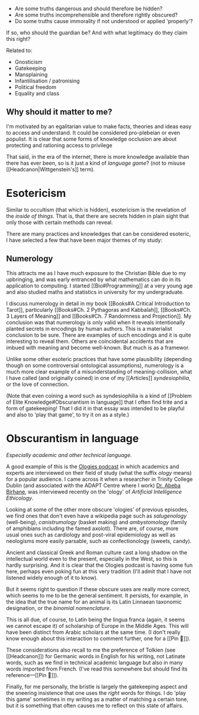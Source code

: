 * Are some truths dangerous and should therefore be hidden?
* Are some truths incomprehensible and therefore rightly obscured?
* Do some truths cause immorality if not understood or applied 'properly'?

If so, who should the guardian be? And with what legitimacy do they claim this right?

Related to:
* Gnosticism
* Gatekeeping
* Mansplaining
* Infantilisation / patronising
* Political freedom
* Equality and class

## Why should it matter to me?

I'm motivated by an egalitarian value to make facts, theories and ideas easy to access and understand. It could be considered pro-plebeian or even populist. It is clear that some forms of knowledge occlusion are about protecting and rationing access to privilege

That said, in the era of the internet, there is more knowledge available than there has ever been, so is it just a kind of *language game*? (not to misuse [[Headcanon|Wittgenstein's]] term).

# Esotericism

Similar to occultism (that which is hidden), esotericism is the revelation of the _inside of things_. That is, that there are secrets hidden in plain sight that only those with certain methods can reveal.

There are many practices and knowledges that can be considered esoteric, I have selected a few that have been major themes of my study:

## Numerology

This attracts me as I have much exposure to the Christian Bible due to my upbringing, and was early entranced by what mathematics can do in its application to computing. I started [[Bio#Programming]] at a very young age and also studied maths and statistics in university for my undergraduate.

I discuss numerology in detail in my book [[Books#A Critical Introduction to Tarot]], particularly [[Books#Ch. 2 Pythagoras and Kabbalah]], [[Books#Ch. 3 Layers of Meaning]] and [[Books#Ch. 7 Randomness and Projection]]. My conclusion was that numerology is only valid when it reveals intentionally planted secrets in encodings by human authors. This is a materialist conclusion to be sure. There are examples of such encodings and it is quite interesting to reveal them. Others are coincidental accidents that are imbued with meaning and become well-known. But much is as a framewor.

Unlike some other esoteric practices that have some plausibility (depending though on some controversial ontological assumptions), numerology is a much more clear example of a misunderstanding of meaning-collision, what I have called (and originally coined) in one of my [[Articles]] *syndesiophilia*, or the love of connection.

(Note that even coining a word such as syndesiophilia is a kind of [[Problem of Elite Knowledge#Obscurantism in language]] that I often find trite and a form of gatekeeping! That I did it in that essay was intended to be playful and also to 'play that game', to try it on as a style.)

# Obscurantism in language

*Especially academic and other technical language.*

A good example of this is the [Ologies podcast](https://www.alieward.com/ologies) in which academics and experts are interviewed on their field of study (what the suffix *ology* means) for a popular audience. I came across it when a researcher in Trinity College Dublin (and associated with the ADAPT Centre where I work) [Dr. Abeba Birhane](https://www.alieward.com/ologies/artificialintelligenceethicology), was interviewed recently on the 'ology' of *Artificial Intelligence Ethicology*.

Looking at some of the other more obscure 'ologies' of previous episodes, we find ones that don't even have a wikipedia page such as *salugenology* (well-being), *canistrumology* (basket making) and *ambystomology* (family of amphibians including the famed axolotl). There are, of course, more usual ones such as cardiology and post-viral epidemiology as well as neologisms more easily parsable, such as confectionology (sweets, candy).

Ancient and classical Greek and Roman culture cast a long shadow on the intellectual world even to the present, especially in the West, so this is hardly surprising. And it is clear that the Ologies podcast is having some fun here, perhaps even poking fun at this very tradition (I'll admit that I have not listened widely enough of it to know).

But it seems right to question if these obscure uses are really more correct, which seems to me to be the general sentiment. It persists, for example, in the idea that the true name for an animal is its Latin Linnaean taxonomic designation, or the *binomial nomenclature*.

This is all due, of course, to Latin being the lingua franca (again, it seems we cannot escape it) of scholarship of Europe in the Middle Ages. This will have been distinct from Arabic scholars at the same time. (I don't really know enough about this interaction to comment further, one for a [[Pin 📌]]).

These considerations also recall to me the preference of Tolkien (see [[Headcanon]]) for Germanic words in English for his writing, not Latinate words, such as we find in technical academic language but also in many words imported from French. (I've read this somewhere but should find its reference—[[Pin 📌]]).

Finally, for me personally, the bristle is largely the gatekeeping aspect and the sneering insistence that one uses the _right_ words for things. I do 'play this game' sometimes in my writing as a matter of matching a certain tone, but it is something that often causes me to reflect on this state of affairs.